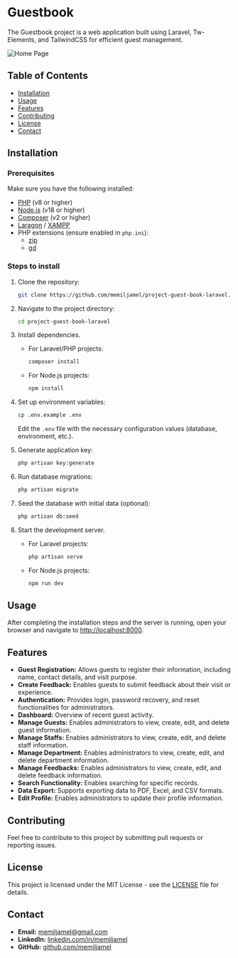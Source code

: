 # Guestbook

The Guestbook project is a web application built using Laravel, Tw-Elements, and TailwindCSS for efficient guest management.

![Home Page](https://drive.usercontent.google.com/download?id=1xUzKFzDIsdWab_NsflDpi3XvBjAzA1V6)

## Table of Contents

- [Installation](#installation)
- [Usage](#usage)
- [Features](#features)
- [Contributing](#contributing)
- [License](#license)
- [Contact](#contact)

## Installation

### Prerequisites

Make sure you have the following installed:

- [PHP](https://php.net) (v8 or higher)
- [Node.js](https://nodejs.org) (v18 or higher)
- [Composer](https://getcomposer.org) (v2 or higher)
- [Laragon](https://laragon.org) / [XAMPP](https://apachefriends.org)
- PHP extensions (ensure enabled in `php.ini`):
  - [zip](https://www.php.net/manual/en/zip.installation.php)
  - [gd](https://www.php.net/manual/en/book.image.php)

### Steps to install

1. Clone the repository:
   ```bash
   git clone https://github.com/memiljamel/project-guest-book-laravel.git
   ```

2. Navigate to the project directory:
   ```bash
   cd project-guest-book-laravel
   ```

3. Install dependencies.
    - For Laravel/PHP projects:
      ```bash
      composer install
      ```
    - For Node.js projects:
      ```bash
      npm install
      ```

4. Set up environment variables:
   ```bash
   cp .env.example .env
   ```
   
   Edit the `.env` file  with the necessary configuration values (database, environment, etc.).

5. Generate application key:
   ```bash
   php artisan key:generate
   ```

6. Run database migrations:
   ```bash
   php artisan migrate
   ```

7. Seed the database with initial data (optional):
   ```bash
   php artisan db:seed
   ```

8. Start the development server.
    - For Laravel projects:
      ```bash
      php artisan serve
      ```
    - For Node.js projects:
      ```bash
      npm run dev
      ```

## Usage

After completing the installation steps and the server is running, open your browser and navigate to [http://localhost:8000](http://localhost:8000).

## Features

- **Guest Registration:** Allows guests to register their information, including name, contact details, and visit purpose.
- **Create Feedback:** Enables guests to submit feedback about their visit or experience.
- **Authentication:** Provides login, password recovery, and reset functionalities for administrators.
- **Dashboard:** Overview of recent guest activity.
- **Manage Guests:** Enables administrators to view, create, edit, and delete guest information.
- **Manage Staffs:** Enables administrators to view, create, edit, and delete staff information.
- **Manage Department:** Enables administrators to view, create, edit, and delete department information.
- **Manage Feedbacks:** Enables administrators to view, create, edit, and delete feedback information.
- **Search Functionality:** Enables searching for specific records.
- **Data Export:** Supports exporting data to PDF, Excel, and CSV formats.
- **Edit Profile:** Enables administrators to update their profile information.

## Contributing

Feel free to contribute to this project by submitting pull requests or reporting issues.

## License

This project is licensed under the MIT License - see the [LICENSE](LICENSE.md) file for details.

## Contact

- **Email:** [memiljamel@gmail.com](mailto:memiljamel@gmail.com)
- **LinkedIn:** [linkedin.com/in/memiljamel](https://linkedin.com/in/memiljamel)
- **GitHub:** [github.com/memiljamel](https://github.com/memiljamel)
